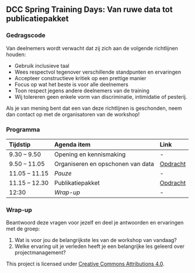 ## DCC Spring Training Days: Van ruwe data tot publicatiepakket

### Gedragscode

Van deelnemers wordt verwacht dat zij zich aan de volgende richtlijnen houden:

- Gebruik inclusieve taal
- Wees respectvol tegenover verschillende standpunten en ervaringen
- Accepteer constructieve kritiek op een prettige manier
- Focus op wat het beste is voor alle deelnemers
- Toon respect jegens andere deelnemers van de training
- Wij tolereren geen enkele vorm van discriminatie, intimidatie of pesterij.

Als je van mening bent dat een van deze richtlijnen is geschonden, neem dan contact op met de organisatoren van de workshop!


### Programma
| Tijdstip  | Agenda item  | Link  |
|:------|:------------|:-----|
| 9.30 – 9.50 | Opening en kennismaking | - |
| 9.50 – 11.05 | Organiseren en opschonen van data | [Opdracht](https://github.com/Lubinka2018/project-management-van-ruwe-data-naar-data-package-/blob/main/lessons/Organiseren_en_opschonen_van_data.md#exercise) |
| 11.05 – 11.15 | _Pauze_ | - |
| 11.15 – 12.30 | Publikatiepakket| [Opdracht](https://github.com/Lubinka2018/project-management-van-ruwe-data-naar-data-package-/blob/main/lessons/Oefening%3A%20Hoe%20FAIR%20is%20dit%20publicatiepakket%3F.md#oefening-hoe-fair-is-dit-publicatiepakket) |
| 12:30 | _Wrap-up_ | - |


### Wrap-up

Beantwoord deze vragen voor jezelf en deel je antwoorden en ervaringen met
de groep:

1. Wat is voor jou de belangrijkste les van de workshop van vandaag?
1. Welke ervaring uit je verleden heeft je een belangrijke les geleerd over projectmanagement?

This project is licensed under [Creative Commons Attributions
4.0](https://creativecommons.org/licenses/by/4.0/).
